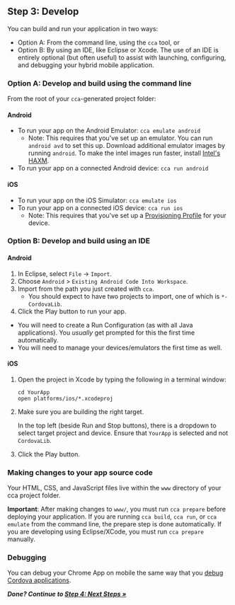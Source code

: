 ## Step 3: Develop

You can build and run your application in two ways:

* Option A: From the command line, using the `cca` tool, or
* Option B: By using an IDE, like Eclipse or Xcode. The use of an IDE is entirely optional (but often useful) to assist with launching, configuring, and debugging your hybrid mobile application.

### Option A: Develop and build using the command line

From the root of your `cca`-generated project folder:

#### Android
* To run your app on the Android Emulator: `cca emulate android`
  * Note: This requires that you've set up an emulator. You can run `android avd` to set this up. Download additional emulator images by running `android`. To make the intel images run faster, install [Intel's HAXM](http://software.intel.com/en-us/articles/intel-hardware-accelerated-execution-manager/).
* To run your app on a connected Android device: `cca run android`

#### iOS
* To run your app on the iOS Simulator: `cca emulate ios`
* To run your app on a connected iOS device: `cca run ios`
  * Note: This requires that you've set up a [Provisioning Profile](http://stackoverflow.com/questions/3362652/what-is-a-provisioning-profile-used-for-when-developing-iphone-applications) for your device.

### Option B: Develop and build using an IDE

#### Android

1. In Eclipse, select `File` -> `Import`.
2. Choose `Android` > `Existing Android Code Into Workspace`.
3. Import from the path you just created with `cca`.
    * You should expect to have two projects to import, one of which is `*-CordovaLib`.
4. Click the Play button to run your app.
  * You will need to create a Run Configuration (as with all Java applications).  You _usually_ get prompted for this the first time automatically.
  * You will need to manage your devices/emulators the first time as well.

#### iOS

1.  Open the project in Xcode by typing the following in a terminal window:

        cd YourApp
        open platforms/ios/*.xcodeproj


2.  Make sure you are building the right target.
  
    In the top left (beside Run and Stop buttons), there is a dropdown to select target project and device. Ensure that `YourApp` is selected and not `CordovaLib`. 

3.  Click the Play button.

### Making changes to your app source code

Your HTML, CSS, and JavaScript files live within the `www` directory of your cca project folder.

**Important**: After making changes to `www/`, you must run `cca prepare` before deploying your application.  If you are running `cca build`, `cca run`, or `cca emulate` from the command line, the prepare step is done automatically.  If you are developing using Eclipse/XCode, you must run `cca prepare` manually.

### Debugging

You can debug your Chrome App on mobile the same way that you [debug Cordova applications](https://github.com/phonegap/phonegap/wiki/Debugging-in-PhoneGap).

_**Done? Continue to [Step 4: Next Steps &raquo;](NextSteps.md)**_
